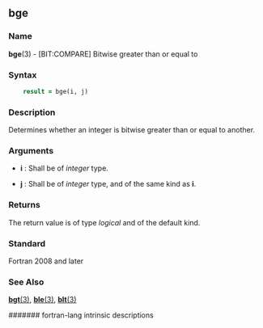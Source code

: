 ## bge
### __Name__

__bge__(3) - \[BIT:COMPARE\] Bitwise greater than or equal to


### __Syntax__
```fortran
    result = bge(i, j)
```
### __Description__

Determines whether an integer is bitwise greater than or equal to
another.

### __Arguments__

  - __i__
    : Shall be of _integer_ type.

  - __j__
    : Shall be of _integer_ type, and of the same kind as __i__.

### __Returns__

The return value is of type _logical_ and of the default kind.

### __Standard__

Fortran 2008 and later

### __See Also__

[__bgt__(3)](BGT),
[__ble__(3)](BLE),
[__blt__(3)](BIT)

####### fortran-lang intrinsic descriptions
